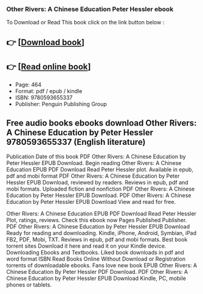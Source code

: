 ### Other Rivers: A Chinese Education Peter Hessler ebook

To Download or Read This book click on the link button below :

## 👉  [**[Download book](http://filesbooks.info/download.php?group=book&from=github.com&id=714088&lnk=1081 "Download book")**]

## 👉  [**[Read online book](http://filesbooks.info/download.php?group=book&from=github.com&id=714088&lnk=1081 "Read online book")**]


* Page: 464
* Format: pdf / epub / kindle
* ISBN: 9780593655337
* Publisher: Penguin Publishing Group



## Free audio books ebooks download Other Rivers: A Chinese Education by Peter Hessler  9780593655337 (English literature)


Publication Date of this book PDF Other Rivers: A Chinese Education by Peter Hessler EPUB Download. Begin reading Other Rivers: A Chinese Education EPUB PDF Download Read Peter Hessler plot. Available in epub, pdf and mobi format PDF Other Rivers: A Chinese Education by Peter Hessler EPUB Download, reviewed by readers. Reviews in epub, pdf and mobi formats. Uploaded fiction and nonfiction PDF Other Rivers: A Chinese Education by Peter Hessler EPUB Download. PDF Other Rivers: A Chinese Education by Peter Hessler EPUB Download View and read for free.

Other Rivers: A Chinese Education EPUB PDF Download Read Peter Hessler Plot, ratings, reviews. Check this ebook now Pages Published Publisher. PDF Other Rivers: A Chinese Education by Peter Hessler EPUB Download Ready for reading and downloading. Kindle, iPhone, Android, Symbian, iPad FB2, PDF, Mobi, TXT. Reviews in epub, pdf and mobi formats. Best book torrent sites Download it here and read it on your Kindle device. Downloading Ebooks and Textbooks. Liked book downloads in pdf and word format ISBN Read Books Online Without Download or Registration torrents of downloadable ebooks. Fans love new book EPUB Other Rivers: A Chinese Education By Peter Hessler PDF Download. PDF Other Rivers: A Chinese Education by Peter Hessler EPUB Download Kindle, PC, mobile phones or tablets.





